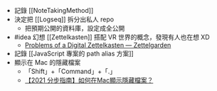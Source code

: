 - 記錄 [[NoteTakingMethod]]
- 決定把 [[Logseq]] 拆分出私人 repo
	- 把預期公開的資料庫，設定成全公開
- #idea 幻想 [[Zettelkasten]] 搭配 VR 世界的概念，發現有人也在想 XD
	- [Problems of a Digital Zettelkasten — Zettelgarden](https://garden.rahulrajeev.net/problems-of-a-digital-zettelkasten)
- 記錄 [[JavaScript 專案的 path alias 方案]]
- 顯示在 Mac 的隱藏檔案
	- 「Shift」+「Command」+「.」
	- [【2021 分步指南】如何在Mac顯示隱藏檔案？](https://tw.imyfone.com/mac-data-recovery/show-hidden-files-mac/)